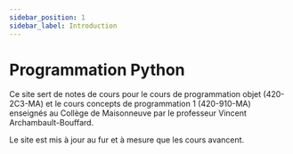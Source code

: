 ```yaml
---
sidebar_position: 1
sidebar_label: Introduction
---
```


# Programmation Python

Ce site sert de notes de cours pour le cours de programmation objet
(420-2C3-MA) et le cours concepts de programmation 1 (420-910-MA) enseignés au
Collège de Maisonneuve par le professeur Vincent Archambault-Bouffard.

Le site est mis à jour au fur et à mesure que les cours avancent.
